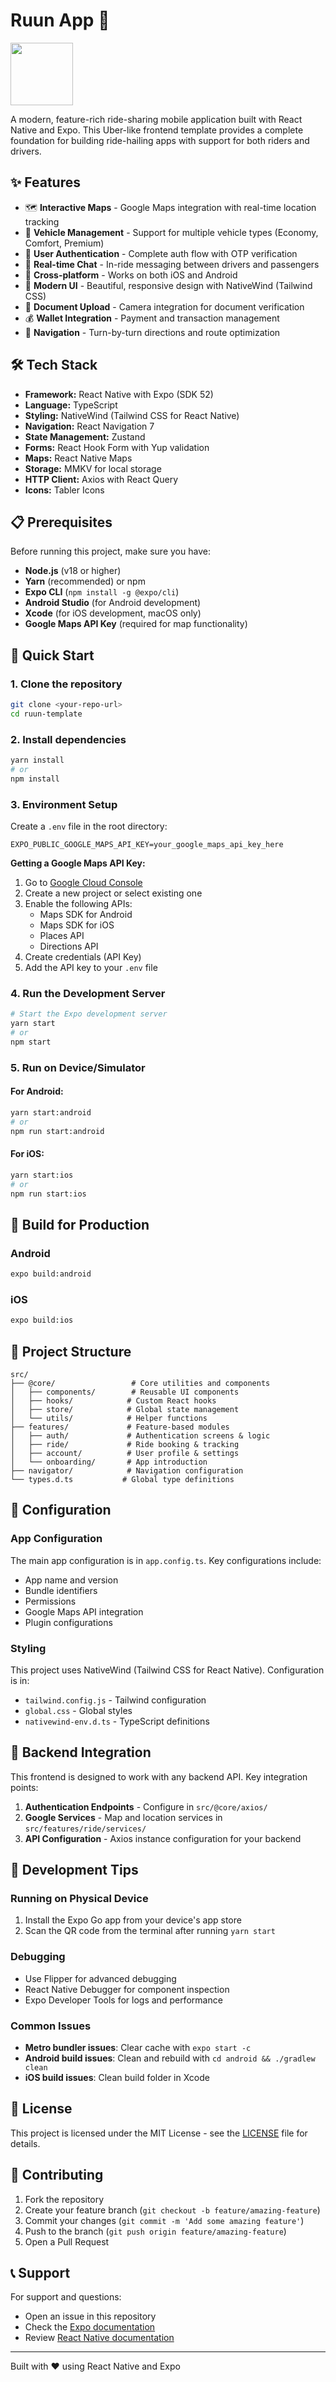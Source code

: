 # Ruun App 🚗

<img src="https://i.ibb.co/mC3FPqHt/5309441-2.png" width="100" height="100" />

A modern, feature-rich ride-sharing mobile application built with React Native and Expo. This Uber-like frontend template provides a complete foundation for building ride-hailing apps with support for both riders and drivers.

## ✨ Features

- 🗺️ **Interactive Maps** - Google Maps integration with real-time location tracking
- 🚙 **Vehicle Management** - Support for multiple vehicle types (Economy, Comfort, Premium)
- 👤 **User Authentication** - Complete auth flow with OTP verification
- 💬 **Real-time Chat** - In-ride messaging between drivers and passengers
- 📱 **Cross-platform** - Works on both iOS and Android
- 🎨 **Modern UI** - Beautiful, responsive design with NativeWind (Tailwind CSS)
- 📸 **Document Upload** - Camera integration for document verification
- 💰 **Wallet Integration** - Payment and transaction management
- 🧭 **Navigation** - Turn-by-turn directions and route optimization

## 🛠️ Tech Stack

- **Framework:** React Native with Expo (SDK 52)
- **Language:** TypeScript
- **Styling:** NativeWind (Tailwind CSS for React Native)
- **Navigation:** React Navigation 7
- **State Management:** Zustand
- **Forms:** React Hook Form with Yup validation
- **Maps:** React Native Maps
- **Storage:** MMKV for local storage
- **HTTP Client:** Axios with React Query
- **Icons:** Tabler Icons

## 📋 Prerequisites

Before running this project, make sure you have:

- **Node.js** (v18 or higher)
- **Yarn** (recommended) or npm
- **Expo CLI** (`npm install -g @expo/cli`)
- **Android Studio** (for Android development)
- **Xcode** (for iOS development, macOS only)
- **Google Maps API Key** (required for map functionality)

## 🚀 Quick Start

### 1. Clone the repository
```bash
git clone <your-repo-url>
cd ruun-template
```

### 2. Install dependencies
```bash
yarn install
# or
npm install
```

### 3. Environment Setup

Create a `.env` file in the root directory:
```env
EXPO_PUBLIC_GOOGLE_MAPS_API_KEY=your_google_maps_api_key_here
```

**Getting a Google Maps API Key:**
1. Go to [Google Cloud Console](https://console.cloud.google.com/)
2. Create a new project or select existing one
3. Enable the following APIs:
   - Maps SDK for Android
   - Maps SDK for iOS
   - Places API
   - Directions API
4. Create credentials (API Key)
5. Add the API key to your `.env` file

### 4. Run the Development Server

```bash
# Start the Expo development server
yarn start
# or
npm start
```

### 5. Run on Device/Simulator

#### For Android:
```bash
yarn start:android
# or
npm run start:android
```

#### For iOS:
```bash
yarn start:ios
# or
npm run start:ios
```

## 📱 Build for Production

### Android
```bash
expo build:android
```

### iOS
```bash
expo build:ios
```

## 📁 Project Structure

```
src/
├── @core/                 # Core utilities and components
│   ├── components/        # Reusable UI components
│   ├── hooks/            # Custom React hooks
│   ├── store/            # Global state management
│   └── utils/            # Helper functions
├── features/             # Feature-based modules
│   ├── auth/             # Authentication screens & logic
│   ├── ride/             # Ride booking & tracking
│   ├── account/          # User profile & settings
│   └── onboarding/       # App introduction
├── navigator/            # Navigation configuration
└── types.d.ts           # Global type definitions
```

## 🔧 Configuration

### App Configuration
The main app configuration is in `app.config.ts`. Key configurations include:
- App name and version
- Bundle identifiers
- Permissions
- Google Maps API integration
- Plugin configurations

### Styling
This project uses NativeWind (Tailwind CSS for React Native). Configuration is in:
- `tailwind.config.js` - Tailwind configuration
- `global.css` - Global styles
- `nativewind-env.d.ts` - TypeScript definitions

## 🤝 Backend Integration

This frontend is designed to work with any backend API. Key integration points:

1. **Authentication Endpoints** - Configure in `src/@core/axios/`
2. **Google Services** - Map and location services in `src/features/ride/services/`
3. **API Configuration** - Axios instance configuration for your backend

## 🧪 Development Tips

### Running on Physical Device
1. Install the Expo Go app from your device's app store
2. Scan the QR code from the terminal after running `yarn start`

### Debugging
- Use Flipper for advanced debugging
- React Native Debugger for component inspection
- Expo Developer Tools for logs and performance

### Common Issues
- **Metro bundler issues**: Clear cache with `expo start -c`
- **Android build issues**: Clean and rebuild with `cd android && ./gradlew clean`
- **iOS build issues**: Clean build folder in Xcode

## 📄 License

This project is licensed under the MIT License - see the [LICENSE](LICENSE) file for details.

## 🤝 Contributing

1. Fork the repository
2. Create your feature branch (`git checkout -b feature/amazing-feature`)
3. Commit your changes (`git commit -m 'Add some amazing feature'`)
4. Push to the branch (`git push origin feature/amazing-feature`)
5. Open a Pull Request

## 📞 Support

For support and questions:
- Open an issue in this repository
- Check the [Expo documentation](https://docs.expo.dev/)
- Review [React Native documentation](https://reactnative.dev/docs/getting-started)

---

Built with ❤️ using React Native and Expo